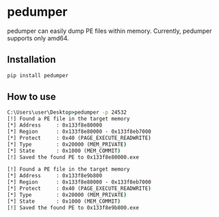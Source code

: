 # pedumper

pedumper can easily dump PE files within memory. Currently, pedumper supports only amd64.

## Installation

```cmd
pip install pedumper
```

## How to use

```cmd
C:\Users\user\Desktop>pedumper -p 24532
[!] Found a PE file in the target memory
[*] Address     : 0x133f8e80000
[*] Region      : 0x133f8e80000 - 0x133f8eb7000
[*] Protect     : 0x40 (PAGE_EXECUTE_READWRITE)
[*] Type        : 0x20000 (MEM_PRIVATE)
[*] State       : 0x1000 (MEM_COMMIT)
[!] Saved the found PE to 0x133f8e80000.exe

[!] Found a PE file in the target memory
[*] Address     : 0x133f8e9b800
[*] Region      : 0x133f8e80000 - 0x133f8eb7000
[*] Protect     : 0x40 (PAGE_EXECUTE_READWRITE)
[*] Type        : 0x20000 (MEM_PRIVATE)
[*] State       : 0x1000 (MEM_COMMIT)
[!] Saved the found PE to 0x133f8e9b800.exe
```